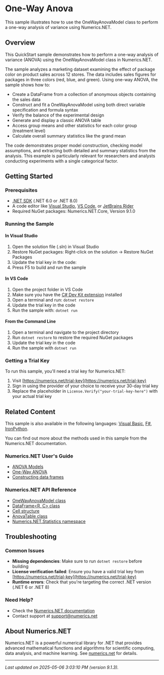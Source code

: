 # One-Way Anova

This sample illustrates how to use the OneWayAnovaModel class to perform a one-way analysis of variance using Numerics.NET.

## Overview

This QuickStart sample demonstrates how to perform a one-way analysis of variance (ANOVA) using the 
OneWayAnovaModel class in Numerics.NET.

The sample analyzes a marketing dataset examining the effect of package color on product sales 
across 12 stores. The data includes sales figures for packages in three colors (red, blue, and 
green). Using one-way ANOVA, the sample shows how to:

- Create a DataFrame from a collection of anonymous objects containing the sales data
- Construct and fit a OneWayAnovaModel using both direct variable specification and formula syntax
- Verify the balance of the experimental design
- Generate and display a classic ANOVA table
- Access group means and other statistics for each color group (treatment level)
- Calculate overall summary statistics like the grand mean

The code demonstrates proper model construction, checking model assumptions, and extracting both 
detailed and summary statistics from the analysis. This example is particularly relevant for 
researchers and analysts conducting experiments with a single categorical factor.


## Getting Started

### Prerequisites

- [.NET SDK](https://dotnet.microsoft.com/download) (.NET 6.0 or .NET 8.0)
- A code editor like [Visual Studio](https://visualstudio.microsoft.com/), [VS Code](https://code.visualstudio.com/), or [JetBrains Rider](https://www.jetbrains.com/rider/)
- Required NuGet packages: Numerics.NET.Core, Version 9.1.0

### Running the Sample

#### In Visual Studio
1. Open the solution file (.sln) in Visual Studio
2. Restore NuGet packages: Right-click on the solution → Restore NuGet Packages
3. Update the trial key in the code:
4. Press F5 to build and run the sample

#### In VS Code

1. Open the project folder in VS Code
2. Make sure you have the [C# Dev Kit extension](https://marketplace.visualstudio.com/items?itemName=ms-dotnettools.csdevkit) installed
3. Open a terminal and run: `dotnet restore`
4. Update the trial key in the code 
5. Run the sample with: `dotnet run`

#### From the Command Line

1. Open a terminal and navigate to the project directory
2. Run `dotnet restore` to restore the required NuGet packages
3. Update the trial key in the code
4. Run the sample with `dotnet run`

### Getting a Trial Key

To run this sample, you'll need a trial key for Numerics.NET:

1. Visit [https://numerics.net/trial-key](https://numerics.net/trial-key)
2. Sign in using the provider of your choice to receive your 30-day trial key
3. Replace the placeholder in `License.Verify("your-trial-key-here")` with your actual trial key

## Related Content

This sample is also available in the following languages: 
[Visual Basic](https://github.com/NumericsDotNet/quickstart-visualbasic/tree/net462/statistics/analysis-of-variance/anova-one-way), [F#](https://github.com/NumericsDotNet/quickstart-fsharp/tree/net462/statistics/analysis-of-variance/anova-one-way), [IronPython](https://github.com/NumericsDotNet/quickstart-ironpython/tree/net462/statistics/analysis-of-variance/anova-one-way).

You can find out more about the methods used in this sample from the Numerics.NET documentation.

### Numerics.NET User's Guide

- [ANOVA Models](https://numerics.net/documentation/latest/statistics/analysis-of-variance/anova-models)
- [One-Way ANOVA](https://numerics.net/documentation/latest/statistics/analysis-of-variance/one-way-anova)
- [Constructing data frames](https://numerics.net/documentation/latest/data-analysis/data-frames/constructing-data-frames)

### Numerics.NET API Reference

- [OneWayAnovaModel class](https://numerics.net/documentation/latest/reference/numerics.net.statistics.onewayanovamodel)
- [DataFrame&lt;R, C&gt; class](https://numerics.net/documentation/latest/reference/numerics.net.dataanalysis.dataframe-2)
- [Cell structure](https://numerics.net/documentation/latest/reference/numerics.net.statistics.cell)
- [AnovaTable class](https://numerics.net/documentation/latest/reference/numerics.net.statistics.anovatable)
- [Numerics.NET.Statistics namespace](https://numerics.net/documentation/latest/reference/numerics.net.statistics)


## Troubleshooting

### Common Issues

- **Missing dependencies**: Make sure to run `dotnet restore` before building
- **License verification failed**: Ensure you have a valid trial key from [https://numerics.net/trial-key](https://numerics.net/trial-key)
- **Runtime errors**: Check that you're targeting the correct .NET version (.NET 6 or .NET 8)

### Need Help?

- Check the [Numerics.NET documentation](https://numerics.net/documentation/)
- Contact support at [support@numerics.net](mailto:support@numerics.net?subject=AnovaOneWay%20QuickStart%20Sample%20%28C%23%29)

## About Numerics.NET

Numerics.NET is a powerful numerical library for .NET that provides advanced mathematical 
functions and algorithms for scientific computing, data analysis, and machine learning.
See [numerics.net](https://numerics.net) for details.

---

_Last updated on 2025-05-06 3:03:10 PM (version 9.1.3)._
